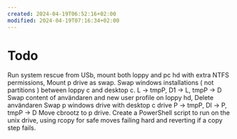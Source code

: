 ```yaml
---
created: 2024-04-19T06:52:16+02:00
modified: 2024-04-19T07:16:34+02:00
---
```


# Todo

Run system rescue from USb,
 mount both loppy and pc hd with extra NTFS permissions,
Mount p drive as swap.
Swap windows installations ( not partitions ) between loppy c and desktop c.
L -> tmpP, D1 -> L, tmpP -> D
Swap content of användaren and new user profile on loppy hd,
Delete användaren
Swap p windows drive with desktop c drive 
P -> tmpP, Dl -> P, tmpP -> D
Move cbrootz to p drive.
Create a PowerShell script to run on the unix drive, using rcopy for safe moves failing hard and reverting if a copy step fails.
